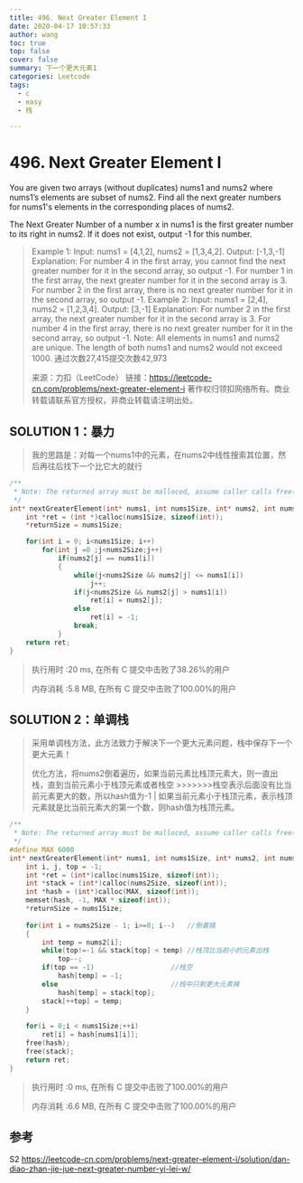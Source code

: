 ```yaml
---
title: 496. Next Greater Element I 
date: 2020-04-17 10:57:33
author: wang
toc: true
top: false
cover: false
summary: 下一个更大元素1
categories: Leetcode
tags:
  - c
  - easy
  - 栈

---
```


# 496. Next Greater Element I

You are given two arrays (without duplicates) nums1 and nums2 where nums1’s elements are subset of nums2. Find all the next greater numbers for nums1's elements in the corresponding places of nums2.

The Next Greater Number of a number x in nums1 is the first greater number to its right in nums2. If it does not exist, output -1 for this number.





> Example 1:
> Input: nums1 = [4,1,2], nums2 = [1,3,4,2].
> Output: [-1,3,-1]
> Explanation:
>     For number 4 in the first array, you cannot find the next greater number for it in the second array, so output -1.
>     For number 1 in the first array, the next greater number for it in the second array is 3.
>     For number 2 in the first array, there is no next greater number for it in the second array, so output -1.
> Example 2:
> Input: nums1 = [2,4], nums2 = [1,2,3,4].
> Output: [3,-1]
> Explanation:
>     For number 2 in the first array, the next greater number for it in the second array is 3.
>     For number 4 in the first array, there is no next greater number for it in the second array, so output -1.
> Note:
> All elements in nums1 and nums2 are unique.
> The length of both nums1 and nums2 would not exceed 1000.
> 通过次数27,415提交次数42,973
>
> 来源：力扣（LeetCode）
> 链接：https://leetcode-cn.com/problems/next-greater-element-i
> 著作权归领扣网络所有。商业转载请联系官方授权，非商业转载请注明出处。

## SOLUTION 1：暴力

> 我的思路是：对每一个nums1中的元素，在nums2中线性搜索其位置，然后再往后找下一个比它大的就行

```c
/**
 * Note: The returned array must be malloced, assume caller calls free().
 */
int* nextGreaterElement(int* nums1, int nums1Size, int* nums2, int nums2Size, int* returnSize){
    int *ret = (int *)calloc(nums1Size, sizeof(int));
    *returnSize = nums1Size;

    for(int i = 0; i<nums1Size; i++)
        for(int j =0 ;j<nums2Size;j++)
            if(nums2[j] == nums1[i])
            {
                while(j<nums2Size && nums2[j] <= nums1[i])
                    j++;
                if(j<nums2Size && nums2[j] > nums1[i])
                    ret[i] = nums2[j];
                else
                    ret[i] = -1;
                break;
            }
    return ret;
}
```

> 执行用时 :20 ms, 在所有 C 提交中击败了38.26%的用户
>
> 内存消耗 :5.8 MB, 在所有 C 提交中击败了100.00%的用户

## SOLUTION 2：单调栈

> 采用单调栈方法，此方法致力于解决下一个更大元素问题，栈中保存下一个更大元素！
>
> 优化方法，将nums2倒着遍历，如果当前元素比栈顶元素大，则一直出栈，直到当前元素小于栈顶元素或者栈空   >>>>>>>栈空表示后面没有比当前元素更大的数，所以hash值为-1     |     如果当前元素小于栈顶元素，表示栈顶元素就是比当前元素大的第一个数，则hash值为栈顶元素。

```c
/**
 * Note: The returned array must be malloced, assume caller calls free().
 */
#define MAX 6000
int* nextGreaterElement(int* nums1, int nums1Size, int* nums2, int nums2Size, int* returnSize){
    int i, j, top = -1;
    int *ret = (int*)calloc(nums1Size, sizeof(int));
    int *stack = (int*)calloc(nums2Size, sizeof(int));
    int *hash = (int*)calloc(MAX, sizeof(int));
    memset(hash, -1, MAX * sizeof(int));
    *returnSize = nums1Size;
   
    for(int i = nums2Size - 1; i>=0; i--)   //倒着搞
    {
        int temp = nums2[i];
        while(top!=-1 && stack[top] < temp) //栈顶比当前小的元素出栈
            top--;
        if(top == -1)                   //栈空
            hash[temp] = -1;
        else                            //栈中只剩更大元素辣
            hash[temp] = stack[top];
        stack[++top] = temp;
    }
    
    for(i = 0;i < nums1Size;++i)
        ret[i] = hash[nums1[i]];
    free(hash);
    free(stack);
    return ret;
}
```

> 执行用时 :0 ms, 在所有 C 提交中击败了100.00%的用户
>
> 内存消耗 :6.6 MB, 在所有 C 提交中击败了100.00%的用户

## 参考

S2    https://leetcode-cn.com/problems/next-greater-element-i/solution/dan-diao-zhan-jie-jue-next-greater-number-yi-lei-w/